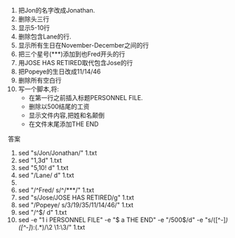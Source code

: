 1. 把Jon的名字改成Jonathan.
2. 删除头三行
3. 显示5-10行
4. 删除包含Lane的行.
5. 显示所有生日在November-December之间的行
6. 把三个星号(***)添加到也Fred开头的行
7. 用JOSE HAS RETIRED取代包含Jose的行
8. 把Popeye的生日改成11/14/46
9. 删除所有空白行
10. 写一个脚本,将:
       - 在第一行之前插入标题PERSONNEL FILE.
       - 删除以500结尾的工资
       - 显示文件内容,把姓和名颠倒
       - 在文件末尾添加THE END

答案

1. sed "s/Jon/Jonathan/" 1.txt
2. sed "1,3d" 1.txt
3. sed "5,10! d" 1.txt
4. sed "/Lane/ d" 1.txt
5. 
6. sed "/^Fred/ s/^/***/" 1.txt
7. sed "s/Jose/JOSE HAS RETIRED/g" 1.txt
8. sed "/Popeye/ s/3\/19\/35/11\/14\/46/" 1.txt
9. sed "/^$/ d" 1.txt
10. sed -e "1 i PERSONNEL FILE" -e "$ a THE END" -e "/500$/d" -e "s/\([^\-]*\) \([^\-]*\):\(.*\)/\2 \1:\3/" 1.txt

